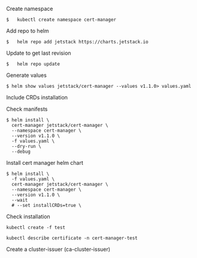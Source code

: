 Create namespace
```
$   kubectl create namespace cert-manager
```
Add repo to helm
```
$   helm repo add jetstack https://charts.jetstack.io
```

Update to get last revision
```
$   helm repo update
```

Generate values
```
$ helm show values jetstack/cert-manager --values v1.1.0> values.yaml
```

Include CRDs installation

Check manifests
```
$ helm install \
  cert-manager jetstack/cert-manager \
  --namespace cert-manager \
  --version v1.1.0 \
  -f values.yaml \
  --dry-run \
  --debug
```

Install cert manager helm chart
```
$ helm install \
  -f values.yaml \
  cert-manager jetstack/cert-manager \
  --namespace cert-manager \
  --version v1.1.0 \
  --wait
  # --set installCRDs=true \

```

Check installation
```
kubectl create -f test

kubectl describe certificate -n cert-manager-test
```

Create a cluster-issuer (ca-cluster-issuer)
